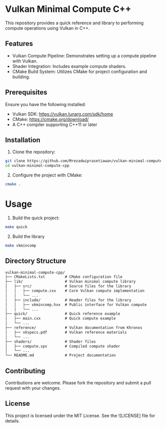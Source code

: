 # Vulkan Minimal Compute C++

This repository provides a quick reference and library to performing compute operations using Vulkan in C++.

## Features

- Vulkan Compute Pipeline: Demonstrates setting up a compute pipeline with Vulkan.
- Shader Integration: Includes example compute shaders.
- CMake Build System: Utilizes CMake for project configuration and building.

## Prerequisites

Ensure you have the following installed:

- Vulkan SDK: https://vulkan.lunarg.com/sdk/home
- CMake: https://cmake.org/download/
- A C++ compiler supporting C++11 or later

## Installation

1. Clone the repository:

```bash
git clone https://github.com/Mrezadwiprasetiawan/vulkan-minimal-compute-cpp.git
cd vulkan-minimal-compute-cpp
```

2. Configure the project with CMake:
```bash
cmake .
```

# Usage
1. Build the quick project:
```bash
make quick
```
2. Build the library
```bash
make vkmincomp
```

## Directory Structure
```txt
vulkan-minimal-compute-cpp/
├── CMakeLists.txt         # CMake configuration file
├── lib/                   # Vulkan minimal compute library
│   ├── src/               # Source files for the library
│   │   ├── compute.cxx    # Core Vulkan compute implementation
│   │   └── ...
│   ├── include/           # Header files for the library
│   │   ├── vkmincomp.hxx  # Public interface for Vulkan compute
│   │   └── ...
├── quick/                 # Quick reference example
│   ├── main.cxx           # Quick compute example
│   └── ...
├── reference/             # Vulkan documentation from Khronos
│   ├── vkspecs.pdf        # Vulkan reference materials
│   └── ...
├── shaders/               # Shader files
│   ├── compute.spv        # Compiled compute shader
│   └── ...
└── README.md              # Project documentation
```
## Contributing

Contributions are welcome. Please fork the repository and submit a pull request with your changes.

## License

This project is licensed under the MIT License. See the ![LICENSE] file for details.
